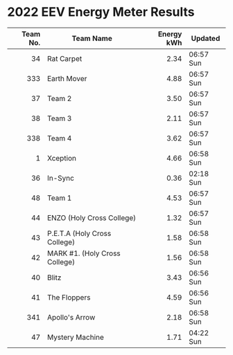 # 2022 EEV Energy Meter Results
|Team No.|Team Name|Energy kWh|Updated|
|---:|---|---:|---|
|34|Rat Carpet|2.34|06:57 Sun|
|333|Earth Mover|4.88|06:57 Sun|
|37|Team 2|3.50|06:57 Sun|
|38|Team 3|2.11|06:57 Sun|
|338|Team 4|3.62|06:57 Sun|
|1|Xception|4.66|06:58 Sun|
|36|In-Sync|0.36|02:18 Sun|
|48|Team 1|4.53|06:57 Sun|
|44|ENZO (Holy Cross College)|1.32|06:57 Sun|
|43|P.E.T.A (Holy Cross College)|1.58|06:58 Sun|
|42|MARK #1. (Holy Cross College)|1.56|06:58 Sun|
|40|Blitz|3.43|06:56 Sun|
|41|The Floppers|4.59|06:56 Sun|
|341|Apollo's Arrow|2.18|06:58 Sun|
|47|Mystery Machine|1.71|04:22 Sun|
